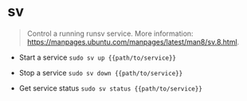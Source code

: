 # sv
> Control a running runsv service.
> More information: <https://manpages.ubuntu.com/manpages/latest/man8/sv.8.html>.

- Start a service
`sudo sv up {{path/to/service}}`

- Stop a service
`sudo sv down {{path/to/service}}`

- Get service status
`sudo sv status {{path/to/service}}`
